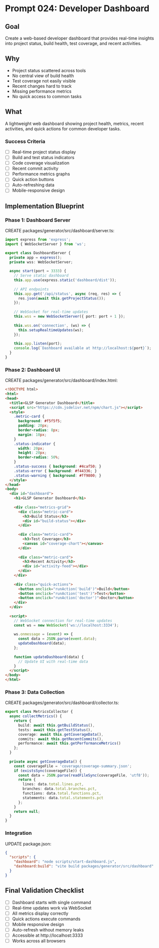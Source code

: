 # Prompt 024: Developer Dashboard

## Goal
Create a web-based developer dashboard that provides real-time insights into project status, build health, test coverage, and recent activities.

## Why
- Project status scattered across tools
- No central view of build health
- Test coverage not easily visible
- Recent changes hard to track
- Missing performance metrics
- No quick access to common tasks

## What
A lightweight web dashboard showing project health, metrics, recent activities, and quick actions for common developer tasks.

### Success Criteria
- [ ] Real-time project status display
- [ ] Build and test status indicators
- [ ] Code coverage visualization
- [ ] Recent commit activity
- [ ] Performance metrics graphs
- [ ] Quick action buttons
- [ ] Auto-refreshing data
- [ ] Mobile-responsive design

## Implementation Blueprint

### Phase 1: Dashboard Server

CREATE packages/generator/src/dashboard/server.ts:
```typescript
import express from 'express';
import { WebSocketServer } from 'ws';

export class DashboardServer {
  private app = express();
  private wss: WebSocketServer;
  
  async start(port = 3333) {
    // Serve static dashboard
    this.app.use(express.static('dashboard/dist'));
    
    // API endpoints
    this.app.get('/api/status', async (req, res) => {
      res.json(await this.getProjectStatus());
    });
    
    // WebSocket for real-time updates
    this.wss = new WebSocketServer({ port: port + 1 });
    
    this.wss.on('connection', (ws) => {
      this.setupRealtimeUpdates(ws);
    });
    
    this.app.listen(port);
    console.log(`Dashboard available at http://localhost:${port}`);
  }
}
```

### Phase 2: Dashboard UI

CREATE packages/generator/src/dashboard/index.html:
```html
<!DOCTYPE html>
<html>
<head>
  <title>GLSP Generator Dashboard</title>
  <script src="https://cdn.jsdelivr.net/npm/chart.js"></script>
  <style>
    .metric-card {
      background: #f5f5f5;
      padding: 20px;
      border-radius: 8px;
      margin: 10px;
    }
    .status-indicator {
      width: 20px;
      height: 20px;
      border-radius: 50%;
    }
    .status-success { background: #4caf50; }
    .status-error { background: #f44336; }
    .status-warning { background: #ff9800; }
  </style>
</head>
<body>
  <div id="dashboard">
    <h1>GLSP Generator Dashboard</h1>
    
    <div class="metrics-grid">
      <div class="metric-card">
        <h3>Build Status</h3>
        <div id="build-status"></div>
      </div>
      
      <div class="metric-card">
        <h3>Test Coverage</h3>
        <canvas id="coverage-chart"></canvas>
      </div>
      
      <div class="metric-card">
        <h3>Recent Activity</h3>
        <div id="activity-feed"></div>
      </div>
    </div>
    
    <div class="quick-actions">
      <button onclick="runAction('build')">Build</button>
      <button onclick="runAction('test')">Test</button>
      <button onclick="runAction('doctor')">Doctor</button>
    </div>
  </div>
  
  <script>
    // WebSocket connection for real-time updates
    const ws = new WebSocket('ws://localhost:3334');
    
    ws.onmessage = (event) => {
      const data = JSON.parse(event.data);
      updateDashboard(data);
    };
    
    function updateDashboard(data) {
      // Update UI with real-time data
    }
  </script>
</body>
</html>
```

### Phase 3: Data Collection

CREATE packages/generator/src/dashboard/collector.ts:
```typescript
export class MetricsCollector {
  async collectMetrics() {
    return {
      build: await this.getBuildStatus(),
      tests: await this.getTestStatus(),
      coverage: await this.getCoverageData(),
      commits: await this.getRecentCommits(),
      performance: await this.getPerformanceMetrics()
    };
  }
  
  private async getCoverageData() {
    const coverageFile = 'coverage/coverage-summary.json';
    if (existsSync(coverageFile)) {
      const data = JSON.parse(readFileSync(coverageFile, 'utf8'));
      return {
        lines: data.total.lines.pct,
        branches: data.total.branches.pct,
        functions: data.total.functions.pct,
        statements: data.total.statements.pct
      };
    }
    return null;
  }
}
```

### Integration

UPDATE package.json:
```json
{
  "scripts": {
    "dashboard": "node scripts/start-dashboard.js",
    "dashboard:build": "vite build packages/generator/src/dashboard"
  }
}
```

## Final Validation Checklist
- [ ] Dashboard starts with single command
- [ ] Real-time updates work via WebSocket
- [ ] All metrics display correctly
- [ ] Quick actions execute commands
- [ ] Mobile responsive design
- [ ] Auto-refresh without memory leaks
- [ ] Accessible at http://localhost:3333
- [ ] Works across all browsers